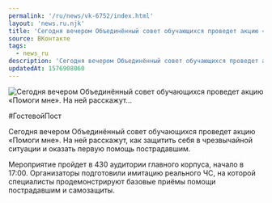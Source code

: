 ```yaml
---
permalink: '/ru/news/vk-6752/index.html'
layout: 'news.ru.njk'
title: 'Сегодня вечером Объединённый совет обучающихся проведет акцию «Помоги мне». На ней расскажут'
source: ВКонтакте
tags:
  - news_ru
description: 'Сегодня вечером Объединённый совет обучающихся проведет акцию «Помоги мне». На ней расскажут…'
updatedAt: 1576908060
---
```

![Сегодня вечером Объединённый совет обучающихся проведет акцию «Помоги мне». На ней расскажут…](https://sun9-66.userapi.com/impg/dqEJZoIBTKeVuyi4DLh6FbaNlQtkJ5NAsHi6fw/xdGE8dZdWpI.jpg?size=1280x720&quality=96&sign=1ffac9daf72e24a0628f3b6e1b288b2c&c_uniq_tag=GqrDxBJNG7BDFkPMJuiY3kMlYuEBHplln6rhKh-LJzI&type=album)

#ГостевойПост

Сегодня вечером Объединённый совет обучающихся проведет акцию «Помоги мне». На ней расскажут, как защитить себя в чрезвычайной ситуации и оказать первую помощь пострадавшим.

Мероприятие пройдет в 430 аудитории главного корпуса, начало в 17:00. Организаторы подготовили имитацию реального ЧС, на которой специалисты продемонстрируют базовые приёмы помощи пострадавшим и самозащиты.
